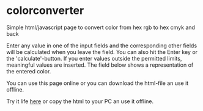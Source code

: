 # colorconverter
Simple html/javascript page to convert color from hex rgb to hex cmyk and back

Enter any value in one of the input fields and the corresponding other fields will be calculated when you leave the field. You can also hit the Enter key or the 'calculate'-button. If you enter values outside the permitted limits, meaningful values are inserted. The field below shows a representation of the entered color.

You can use this page online or you can download the html-file an use it offline.

Try it life [here](https://zenziwerken.github.io/colorconverter/) or copy the html to your PC an use it offline.
